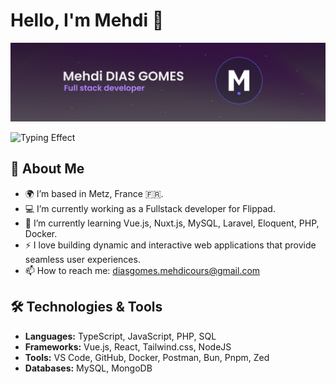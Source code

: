 # Hello, I'm Mehdi 👋

[![Profile](Github-cover.png)](https://mdiasgomes.dev)

![Typing Effect](https://readme-typing-svg.demolab.com?font=Fira+Code&pause=1000&color=B086FF&width=600&lines=Mehdi+DIAS+GOMES+%7C+Fullstack+Developer.)

## 🚀 About Me

- 🌍 I’m based in Metz, France 🇫🇷.
- 💻 I’m currently working as a Fullstack developer for Flippad.
- 🌱 I’m currently learning Vue.js, Nuxt.js, MySQL, Laravel, Eloquent, PHP, Docker.
- ⚡ I love building dynamic and interactive web applications that provide seamless user experiences.
- 📫 How to reach me: [diasgomes.mehdicours@gmail.com](mailto:diasgomes.mehdicours@gmail.com)

## 🛠️ Technologies & Tools

- **Languages:** TypeScript, JavaScript, PHP, SQL
- **Frameworks:** Vue.js, React, Tailwind.css, NodeJS
- **Tools:** VS Code, GitHub, Docker, Postman, Bun, Pnpm, Zed
- **Databases:** MySQL, MongoDB

